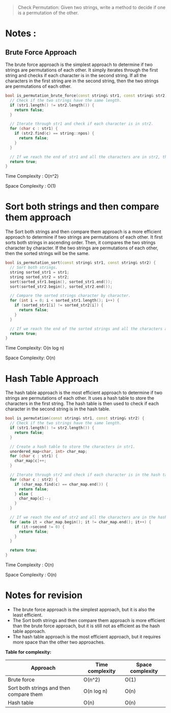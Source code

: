 > Check Permutation: Given two strings, write a method to decide if one is a permutation of the other.

# **Notes :**

## **Brute Force Approach**

The brute force approach is the simplest approach to determine if two strings are permutations of each other. It simply iterates through the first string and checks if each character is in the second string. If all the characters in the first string are in the second string, then the two strings are permutations of each other.

```c++
bool is_permutation_brute_force(const string& str1, const string& str2) {
  // Check if the two strings have the same length.
  if (str1.length() != str2.length()) {
    return false;
  }

  // Iterate through str1 and check if each character is in str2.
  for (char c : str1) {
    if (str2.find(c) == string::npos) {
      return false;
    }
  }

  // If we reach the end of str1 and all the characters are in str2, then the two strings are permutations of each other.
  return true;
}
```

Time Complexity : O(n^2)

Space Complexity : O(1)

# **Sort both strings and then compare them approach**

The Sort both strings and then compare them approach is a more efficient approach to determine if two strings are permutations of each other. It first sorts both strings in ascending order. Then, it compares the two strings character by character. If the two strings are permutations of each other, then the sorted strings will be the same.

```c++
bool is_permutation_sort(const string& str1, const string& str2) {
  // Sort both strings.
  string sorted_str1 = str1;
  string sorted_str2 = str2;
  sort(sorted_str1.begin(), sorted_str1.end());
  sort(sorted_str2.begin(), sorted_str2.end());

  // Compare the sorted strings character by character.
  for (int i = 0; i < sorted_str1.length(); i++) {
    if (sorted_str1[i] != sorted_str2[i]) {
      return false;
    }
  }

  // If we reach the end of the sorted strings and all the characters are the same, then the two strings are permutations of each other.
  return true;
}
```

Time Complexity: O(n log n)

Space Complexity: O(n)

# **Hash Table Approach**

The hash table approach is the most efficient approach to determine if two strings are permutations of each other. It uses a hash table to store the characters in the first string. The hash table is then used to check if each character in the second string is in the hash table.

```c++
bool is_permutation(const string& str1, const string& str2) {
  // Check if the two strings have the same length.
  if (str1.length() != str2.length()) {
    return false;
  }

  // Create a hash table to store the characters in str1.
  unordered_map<char, int> char_map;
  for (char c : str1) {
    char_map[c]++;
  }

  // Iterate through str2 and check if each character is in the hash table.
  for (char c : str2) {
    if (char_map.find(c) == char_map.end()) {
      return false;
    } else {
      char_map[c]--;
    }
  }

  // If we reach the end of str2 and all the characters are in the hash table, then the two strings are permutations of each other.
  for (auto it = char_map.begin(); it != char_map.end(); it++) {
    if (it->second != 0) {
      return false;
    }
  }

  return true;
}
```

Time Complexity : O(n)

Space Complexity : O(n)

# **Notes for revision** 

* The brute force approach is the simplest approach, but it is also the least efficient.
* The Sort both strings and then compare them approach is more efficient than the brute force approach, but it is still not as efficient as the hash table approach.
* The hash table approach is the most efficient approach, but it requires more space than the other two approaches.

**Table for complexity:**

| Approach | Time complexity | Space complexity |
|---|---|---|
| Brute force | O(n^2) | O(1) |
| Sort both strings and then compare them | O(n log n) | O(n) |
| Hash table | O(n) | O(n) |
